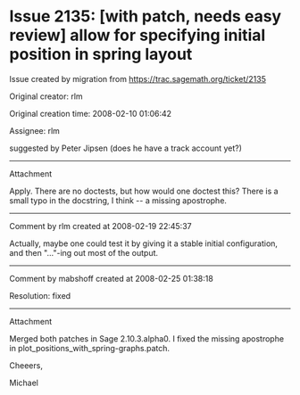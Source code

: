 # Issue 2135: [with patch, needs easy review] allow for specifying initial position in spring layout

Issue created by migration from https://trac.sagemath.org/ticket/2135

Original creator: rlm

Original creation time: 2008-02-10 01:06:42

Assignee: rlm

suggested by Peter Jipsen (does he have a track account yet?)


---

Attachment

Apply.  There are no doctests, but how would one doctest this?  There is a small typo in the docstring, I think -- a missing apostrophe.


---

Comment by rlm created at 2008-02-19 22:45:37

Actually, maybe one could test it by giving it a stable initial configuration, and then "..."-ing out most of the output.


---

Comment by mabshoff created at 2008-02-25 01:38:18

Resolution: fixed


---

Attachment

Merged both patches in Sage 2.10.3.alpha0. I fixed the missing apostrophe in plot_positions_with_spring-graphs.patch.

Cheeers,

Michael
